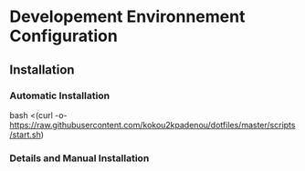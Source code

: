# Developement Environnement Configuration

## Installation

### Automatic Installation

bash <(curl -o- https://raw.githubusercontent.com/kokou2kpadenou/dotfiles/master/scripts/start.sh)

### Details and Manual Installation
